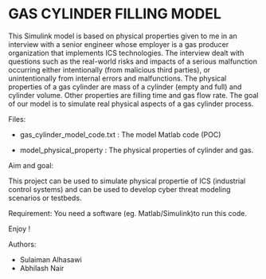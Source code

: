 # GAS CYLINDER FILLING MODEL

This Simulink model is based on physical properties given to me in an interview with a senior engineer whose employer is a gas producer organization that implements ICS technologies. The interview dealt with questions such as the real-world risks and impacts of a serious malfunction occurring either intentionally (from malicious third parties), or unintentionally from internal errors and malfunctions. The physical properties of a gas cylinder are mass of a cylinder (empty and full) and cylinder volume. Other properties are filling time and gas flow rate. The goal of our model is to simulate real physical aspects of a gas cylinder process.

Files:
 - gas_cylinder_model_code.txt : The model Matlab code (POC)

 - model_physical_property : The physical properties of cylinder and gas.

Aim and goal:

This project can be used to simulate physical propertie of ICS (industrial control systems) and can be used to develop cyber threat modeling scenarios or testbeds.

Requirement: You need a software (eg. Matlab/Simulink)to run this code. 

Enjoy !

 Authors: 
 - Sulaiman Alhasawi
 - Abhilash Nair
